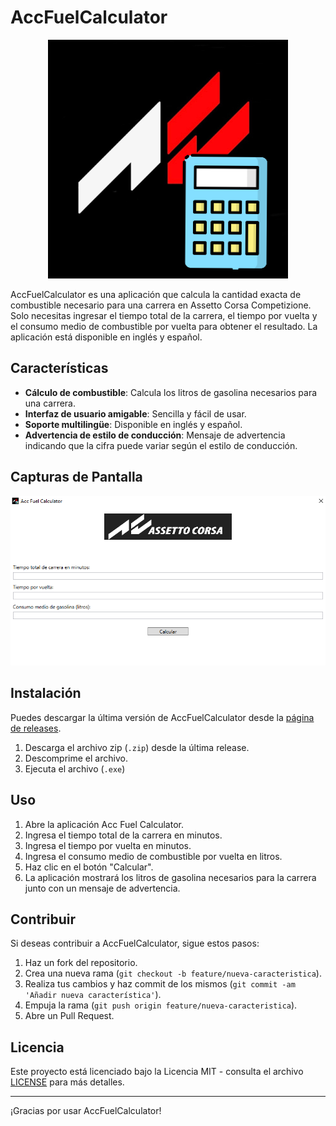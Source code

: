 # AccFuelCalculator

<p align="center">
  <img src="https://github.com/Pisa-17/AccCalculadoraGasolina/blob/main/Images/logoFuelCalculator.PNG" alt="AccFuelCalculator Logo" />
</p>

AccFuelCalculator es una aplicación que calcula la cantidad exacta de combustible necesario para una carrera en Assetto Corsa Competizione. Solo necesitas ingresar el tiempo total de la carrera, el tiempo por vuelta y el consumo medio de combustible por vuelta para obtener el resultado. La aplicación está disponible en inglés y español.

## Características

- **Cálculo de combustible**: Calcula los litros de gasolina necesarios para una carrera.
- **Interfaz de usuario amigable**: Sencilla y fácil de usar.
- **Soporte multilingüe**: Disponible en inglés y español.
- **Advertencia de estilo de conducción**: Mensaje de advertencia indicando que la cifra puede variar según el estilo de conducción.

## Capturas de Pantalla

<p align="center">
  <img src="https://github.com/Pisa-17/AccCalculadoraGasolina/blob/main/Images/capturapantalla.PNG" alt="AccFuelCalculator Screen" />
</p>

## Instalación

Puedes descargar la última versión de AccFuelCalculator desde la [página de releases](https://github.com/Pisa-17/AccCalculadoraGasolina/releases/).

1. Descarga el archivo zip (`.zip`) desde la última release.
2. Descomprime el archivo.
3. Ejecuta el archivo (`.exe`)

## Uso

1. Abre la aplicación Acc Fuel Calculator.
2. Ingresa el tiempo total de la carrera en minutos.
3. Ingresa el tiempo por vuelta en minutos.
4. Ingresa el consumo medio de combustible por vuelta en litros.
5. Haz clic en el botón "Calcular".
6. La aplicación mostrará los litros de gasolina necesarios para la carrera junto con un mensaje de advertencia.

## Contribuir

Si deseas contribuir a AccFuelCalculator, sigue estos pasos:

1. Haz un fork del repositorio.
2. Crea una nueva rama (`git checkout -b feature/nueva-caracteristica`).
3. Realiza tus cambios y haz commit de los mismos (`git commit -am 'Añadir nueva característica'`).
4. Empuja la rama (`git push origin feature/nueva-caracteristica`).
5. Abre un Pull Request.

## Licencia

Este proyecto está licenciado bajo la Licencia MIT - consulta el archivo [LICENSE](LICENSE) para más detalles.

---

¡Gracias por usar AccFuelCalculator!
